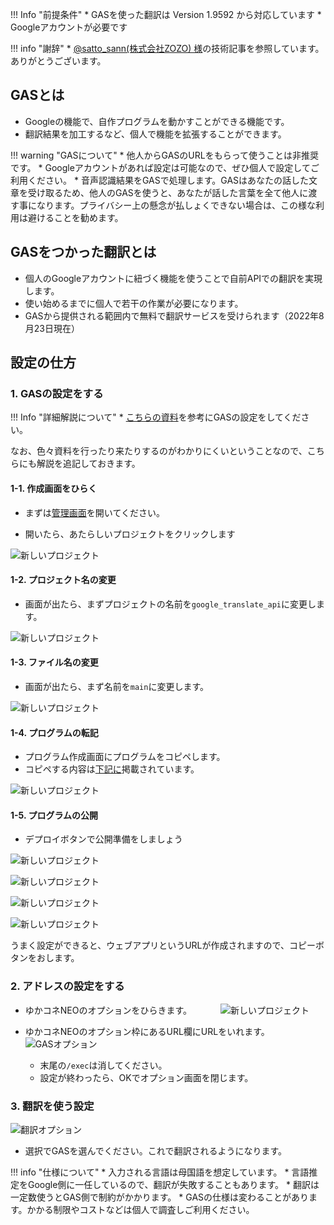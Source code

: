 !!! Info "前提条件"
    * GASを使った翻訳は Version 1.9592 から対応しています
    * Googleアカウントが必要です

!!! info "謝辞"
    * [@satto_sann(株式会社ZOZO) 様](https://qiita.com/satto_sann)の技術記事を参照しています。ありがとうございます。


## GASとは

* Googleの機能で、自作プログラムを動かすことができる機能です。
* 翻訳結果を加工するなど、個人で機能を拡張することができます。

!!! warning "GASについて"
    * 他人からGASのURLをもらって使うことは非推奨です。
    * Googleアカウントがあれば設定は可能なので、ぜひ個人で設定してご利用ください。
    * 音声認識結果をGASで処理します。GASはあなたの話した文章を受け取るため、他人のGASを使うと、あなたが話した言葉を全て他人に渡す事になります。プライバシー上の懸念が払しょくできない場合は、この様な利用は避けることを勧めます。

## GASをつかった翻訳とは

* 個人のGoogleアカウントに紐づく機能を使うことで自前APIでの翻訳を実現します。
* 使い始めるまでに個人で若干の作業が必要になります。
* GASから提供される範囲内で無料で翻訳サービスを受けられます（2022年8月23日現在）

## 設定の仕方

### 1. GASの設定をする

!!! Info "詳細解説について"
    * [こちらの資料](https://qiita.com/satto_sann/items/be4177360a0bc3691fdf)を参考にGASの設定をしてください。

なお、色々資料を行ったり来たりするのがわかりにくいということなので、こちらにも解説を追記しておきます。

#### 1-1. 作成画面をひらく

* まずは[管理画面](https://script.google.com/home?pli=1)を開いてください。

* 開いたら、あたらしいプロジェクトをクリックします

![新しいプロジェクト](images/plugin_gas_p3.png)

#### 1-2. プロジェクト名の変更

* 画面が出たら、まずプロジェクトの名前を```google_translate_api```に変更します。

![新しいプロジェクト](images/plugin_gas_p5.png)

#### 1-3. ファイル名の変更

* 画面が出たら、まず名前を```main```に変更します。

![新しいプロジェクト](images/plugin_gas_p4.png)

#### 1-4. プログラムの転記

* プログラム作成画面にプログラムをコピペします。
* コピペする内容は[下記に](https://qiita.com/satto_sann/items/be4177360a0bc3691fdf#%E7%BF%BB%E8%A8%B3%E7%B5%90%E6%9E%9C%E3%82%92%E8%BF%94%E3%81%99api%E3%82%92%E3%81%A4%E3%81%8F%E3%82%8B)掲載されています。

![新しいプロジェクト](images/plugin_gas_p6.png)

#### 1-5. プログラムの公開

* デプロイボタンで公開準備をしましょう

![新しいプロジェクト](images/plugin_gas_p7.png)

![新しいプロジェクト](images/plugin_gas_p8.png)

![新しいプロジェクト](images/plugin_gas_p9.png)

![新しいプロジェクト](images/plugin_gas_p10.png)

うまく設定ができると、ウェブアプリというURLが作成されますので、コピーボタンをおします。

### 2. アドレスの設定をする

* ゆかコネNEOのオプションをひらきます。
　　　![新しいプロジェクト](images/plugin_gas_p11.png)

* ゆかコネNEOのオプション枠にあるURL欄にURLをいれます。
  ![GASオプション](images/plugin_gas_p1.png)
  * 末尾の```/exec```は消してください。
  * 設定が終わったら、OKでオプション画面を閉じます。

### 3. 翻訳を使う設定

![翻訳オプション](images/plugin_gas_p2.png)

* 選択でGASを選んでください。これで翻訳されるようになります。

!!! info "仕様について"
    * 入力される言語は母国語を想定しています。
    * 言語推定をGoogle側に一任しているので、翻訳が失敗することもあります。
    * 翻訳は一定数使うとGAS側で制約がかかります。
    * GASの仕様は変わることがあります。かかる制限やコストなどは個人で調査しご利用ください。